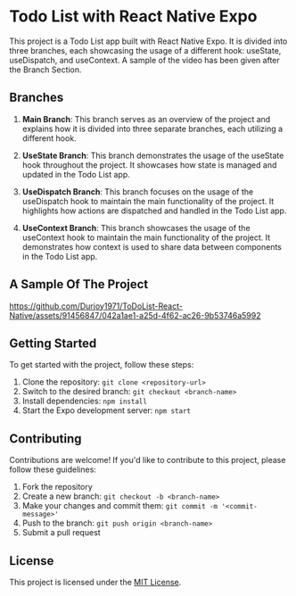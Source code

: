 # Todo List with React Native Expo

This project is a Todo List app built with React Native Expo. It is divided into three branches, each showcasing the usage of a different hook: useState, useDispatch, and useContext. A sample of the video has been given after the Branch Section.

## Branches

1. **Main Branch**: This branch serves as an overview of the project and explains how it is divided into three separate branches, each utilizing a different hook.

2. **UseState Branch**: This branch demonstrates the usage of the useState hook throughout the project. It showcases how state is managed and updated in the Todo List app.

3. **UseDispatch Branch**: This branch focuses on the usage of the useDispatch hook to maintain the main functionality of the project. It highlights how actions are dispatched and handled in the Todo List app.

4. **UseContext Branch**: This branch showcases the usage of the useContext hook to maintain the main functionality of the project. It demonstrates how context is used to share data between components in the Todo List app.

## A Sample Of The Project
https://github.com/Durjoy1971/ToDoList-React-Native/assets/91456847/042a1ae1-a25d-4f62-ac26-9b53746a5992

## Getting Started

To get started with the project, follow these steps:

1. Clone the repository: `git clone <repository-url>`
2. Switch to the desired branch: `git checkout <branch-name>`
3. Install dependencies: `npm install`
4. Start the Expo development server: `npm start`

## Contributing

Contributions are welcome! If you'd like to contribute to this project, please follow these guidelines:

1. Fork the repository
2. Create a new branch: `git checkout -b <branch-name>`
3. Make your changes and commit them: `git commit -m '<commit-message>'`
4. Push to the branch: `git push origin <branch-name>`
5. Submit a pull request

## License

This project is licensed under the [MIT License](LICENSE).
